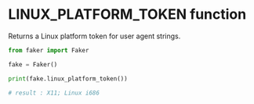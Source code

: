 # **LINUX_PLATFORM_TOKEN** function

Returns a Linux platform token for user agent strings.

```py
from faker import Faker

fake = Faker()

print(fake.linux_platform_token())

# result : X11; Linux i686
```
